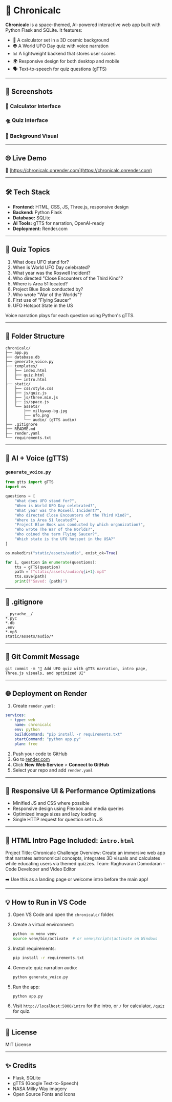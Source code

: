 
# 🌌 Chronicalc

**Chronicalc** is a space-themed, AI-powered interactive web app built with Python Flask and SQLite. It features:

* 🚀 A calculator set in a 3D cosmic background
* 👽 A World UFO Day quiz with voice narration
* 📊 A lightweight backend that stores user scores
* 🌍 Responsive design for both desktop and mobile
* 🗣️ Text-to-speech for quiz questions (gTTS)

---

## 📸 Screenshots

### 🔢 Calculator Interface

### 🛸 Quiz Interface

### 🌌 Background Visual

---

## 🌐 Live Demo

🔗 [https://chronicalc.onrender.com](https://chronicalc.onrender.com)

---

## 🛠 Tech Stack

* **Frontend:** HTML, CSS, JS, Three.js, responsive design
* **Backend:** Python Flask
* **Database:** SQLite
* **AI Tools:** gTTS for narration, OpenAI-ready
* **Deployment:** Render.com

---

## 🧪 Quiz Topics

1. What does UFO stand for?
2. When is World UFO Day celebrated?
3. What year was the Roswell Incident?
4. Who directed "Close Encounters of the Third Kind"?
5. Where is Area 51 located?
6. Project Blue Book conducted by?
7. Who wrote "War of the Worlds"?
8. First use of "Flying Saucer"
9. UFO Hotspot State in the US

Voice narration plays for each question using Python's gTTS.

---

## 📁 Folder Structure

```
chronicalc/
├── app.py
├── database.db
├── generate_voice.py
├── templates/
│   ├── index.html
│   ├── quiz.html
│   └── intro.html
├── static/
│   ├── css/style.css
│   ├── js/quiz.js
│   ├── js/three.min.js
│   ├── js/space.js
│   └── assets/
│       ├── milkyway-bg.jpg
│       ├── ufo.png
│       └── audio/ (gTTS audio)
├── .gitignore
├── README.md
├── render.yaml
└── requirements.txt
```

---

## 🧠 AI + Voice (gTTS)

### `generate_voice.py`

```python
from gtts import gTTS
import os

questions = [
    "What does UFO stand for?",
    "When is World UFO Day celebrated?",
    "What year was the Roswell Incident?",
    "Who directed Close Encounters of the Third Kind?",
    "Where is Area 51 located?",
    "Project Blue Book was conducted by which organization?",
    "Who wrote The War of the Worlds?",
    "Who coined the term Flying Saucer?",
    "Which state is the UFO hotspot in the USA?"
]

os.makedirs("static/assets/audio", exist_ok=True)

for i, question in enumerate(questions):
    tts = gTTS(question)
    path = f"static/assets/audio/q{i+1}.mp3"
    tts.save(path)
    print(f"Saved: {path}")
```

---

## 📜 .gitignore

```
__pycache__/
*.pyc
*.db
.env
*.mp3
static/assets/audio/*
```

---

## 📝 Git Commit Message

```
git commit -m "🚀 Add UFO quiz with gTTS narration, intro page, Three.js visuals, and optimized UI"
```

---

## 🌐 Deployment on Render

1. Create `render.yaml`:

```yaml
services:
  - type: web
    name: chronicalc
    env: python
    buildCommand: "pip install -r requirements.txt"
    startCommand: "python app.py"
    plan: free
```

2. Push your code to GitHub
3. Go to [render.com](https://render.com)
4. Click **New Web Service** > **Connect to GitHub**
5. Select your repo and add `render.yaml`

---

## 📱 Responsive UI & Performance Optimizations

* Minified JS and CSS where possible
* Responsive design using Flexbox and media queries
* Optimized image sizes and lazy loading
* Single HTTP request for question set in JS

---

## 🌌 HTML Intro Page Included: `intro.html`

Project Title: Chronicalc Challenge Overview: Create an immersive web app that narrates astronomical concepts, integrates 3D visuals and calculates while educating users via themed quizzes. Team: Raghuvaran Damodaran - Code Developer and Video Editor

➡️ Use this as a landing page or welcome intro before the main app!

---

## 💡 How to Run in VS Code

1. Open VS Code and open the `chronicalc/` folder.
2. Create a virtual environment:

   ```bash
   python -m venv venv
   source venv/bin/activate  # or venv\Scripts\activate on Windows
   ```
3. Install requirements:

   ```bash
   pip install -r requirements.txt
   ```
4. Generate quiz narration audio:

   ```bash
   python generate_voice.py
   ```
5. Run the app:

   ```bash
   python app.py
   ```
6. Visit `http://localhost:5000/intro` for the intro, or `/` for calculator, `/quiz` for quiz.

---

## 📜 License

MIT License

---

## ✨ Credits

* Flask, SQLite
* gTTS (Google Text-to-Speech)
* NASA Milky Way imagery
* Open Source Fonts and Icons
